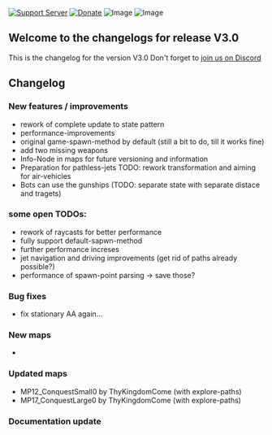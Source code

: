 [![Support Server](https://img.shields.io/discord/862736286774198322.svg?label=Discord&logo=Discord&colorB=7289da&style=for-the-badge)](https://discord.com/invite/FKamccAEqz)
[![Donate](https://img.shields.io/badge/Donate-PayPal-green.svg?style=for-the-badge)](https://www.paypal.me/joe91de)
![Image](https://img.shields.io/github/downloads/Joe91/fun-bots/total?style=for-the-badge)
![Image](https://img.shields.io/github/stars/Joe91/fun-bots?style=for-the-badge)

## Welcome to the changelogs for release **V3.0**
This is the changelog for the version V3.0 Don't forget to [join us on Discord](https://discord.com/invite/FKamccAEqz)

## Changelog

### New features / improvements
* rework of complete update to state pattern
* performance-improvements
* original game-spawn-method by default (still a bit to do, till it works fine)
* add two missing weapons
* Info-Node in maps for future versioning and information
* Preparation for pathless-jets TODO: rework transformation and aiming for air-vehicles
* Bots can use the gunships (TODO: separate state with separate distace and tragets)

### some open TODOs:
* rework of raycasts for better performance
* fully support default-sapwn-method
* further performance increses
* jet navigation and driving improvements (get rid of paths already possible?)
* performance of spawn-point parsing -> save those?

### Bug fixes
* fix stationary AA again...

### New maps
* 

### Updated maps
* MP12_ConquestSmall0 by ThyKingdomCome (with explore-paths)
* MP17_ConquestLarge0 by ThyKingdomCome (with explore-paths)

### Documentation update

